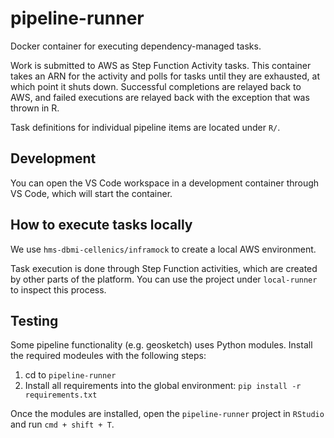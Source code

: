 pipeline-runner
=========

Docker container for executing dependency-managed tasks.

Work is submitted to AWS as Step Function Activity tasks. This container takes
an ARN for the activity and polls for tasks until they are exhausted, at which
point it shuts down. Successful completions are relayed back to AWS, and failed
executions are relayed back with the exception that was thrown in R.

Task definitions for individual pipeline items are located under `R/`.

Development
-----------

You can open the VS Code workspace in a development container through VS Code,
which will start the container.

How to execute tasks locally
----------------------------

We use `hms-dbmi-cellenics/inframock` to create a local AWS environment.

Task execution is done through Step Function activities, which are created by
other parts of the platform. You can use the project under `local-runner`
to inspect this process.

Testing
-----------

Some pipeline functionality (e.g. geosketch) uses Python modules. Install the required
modeules with the following steps:

1. cd to `pipeline-runner`
2. Install all requirements into the global environment: `pip install -r requirements.txt`

Once the modules are installed, open the `pipeline-runner` project in `RStudio` and
run `cmd + shift + T`.
